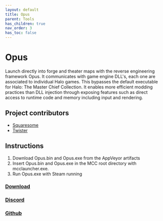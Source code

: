 ```yaml
---
layout: default
title: Opus
parent: Tools
has_children: true
nav_order: 3
has_toc: false
---
```

# Opus
Launch directly into forge and theater maps with the reverse engineering framework Opus. It communicates with game engine DLL's, each one are associated to individual Halo games. This bypasses the default executable for Halo: The Master Chief Collection. It enables more efficient modding practices than DLL injection through exposing features such as direct access to runtime code and memory including input and rendering.

## Project contributors
- [Squaresome](https://github.com/HaydnTrigg)
- [Twister](https://github.com/theTwist84)

## Instructions
1. Download Opus.bin and Opus.exe from the AppVeyor artifacts
2. Insert Opus.bin and Opus.exe in the MCC root directory with mcclauncher.exe.
3. Run Opus.exe with Steam running



### [Download](https://ci.appveyor.com/project/Assault-on-the-Control-Room/opus/build/artifacts)

### [Discord](https://discord.gg/ksvhEQD)

### [Github](https://github.com/Assault-on-the-Control-Room/Opus/)
